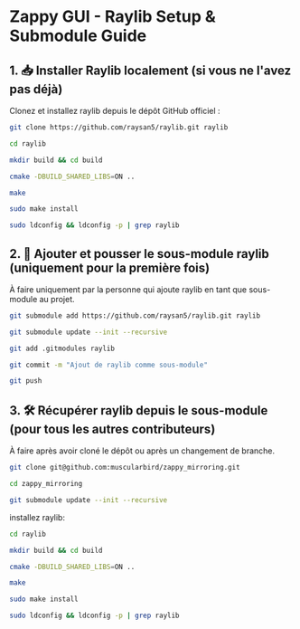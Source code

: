 # Zappy GUI - Raylib Setup & Submodule Guide

## 1. 📥 Installer Raylib localement (si vous ne l'avez pas déjà)

Clonez et installez raylib depuis le dépôt GitHub officiel :

```bash
git clone https://github.com/raysan5/raylib.git raylib
```
```bash
cd raylib
```
```bash
mkdir build && cd build
```
```bash
cmake -DBUILD_SHARED_LIBS=ON ..
```
```bash
make
```
```bash
sudo make install
```
```bash
sudo ldconfig && ldconfig -p | grep raylib
```

## 2. 🚀 Ajouter et pousser le sous-module raylib (uniquement pour la première fois)

À faire uniquement par la personne qui ajoute raylib en tant que sous-module au projet.

```bash
git submodule add https://github.com/raysan5/raylib.git raylib
```
```bash
git submodule update --init --recursive
```
```bash
git add .gitmodules raylib
```
```bash
git commit -m "Ajout de raylib comme sous-module"
```
```bash
git push
```

## 3. 🛠️ Récupérer raylib depuis le sous-module (pour tous les autres contributeurs)

À faire après avoir cloné le dépôt ou après un changement de branche.

```bash
git clone git@github.com:muscularbird/zappy_mirroring.git
```
```bash
cd zappy_mirroring
```
```bash
git submodule update --init --recursive
```
installez raylib:
```bash
cd raylib
```
```bash
mkdir build && cd build
```
```bash
cmake -DBUILD_SHARED_LIBS=ON ..
```
```bash
make
```
```bash
sudo make install
```
```bash
sudo ldconfig && ldconfig -p | grep raylib
```